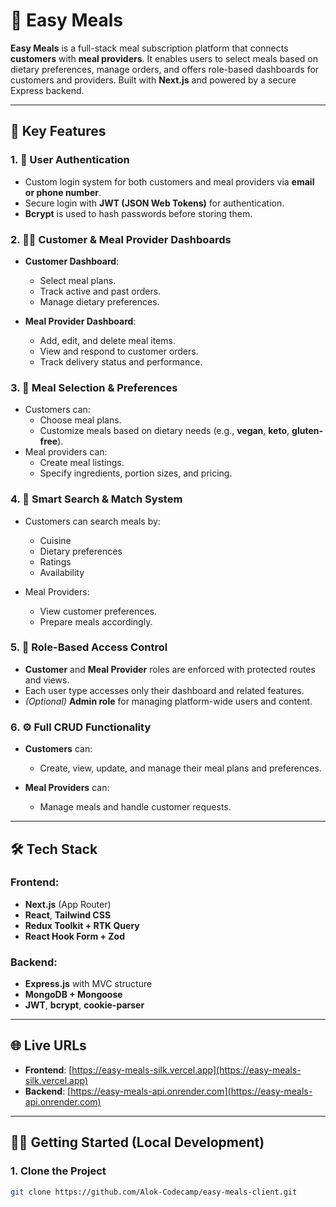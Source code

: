 # 🍱 Easy Meals

**Easy Meals** is a full-stack meal subscription platform that connects **customers** with **meal providers**. It enables users to select meals based on dietary preferences, manage orders, and offers role-based dashboards for customers and providers. Built with **Next.js** and powered by a secure Express backend.

---

## 🔑 Key Features

### 1. 🔐 User Authentication

- Custom login system for both customers and meal providers via **email or phone number**.
- Secure login with **JWT (JSON Web Tokens)** for authentication.
- **Bcrypt** is used to hash passwords before storing them.

### 2. 🧑‍🍳 Customer & Meal Provider Dashboards

- **Customer Dashboard**:

  - Select meal plans.
  - Track active and past orders.
  - Manage dietary preferences.

- **Meal Provider Dashboard**:
  - Add, edit, and delete meal items.
  - View and respond to customer orders.
  - Track delivery status and performance.

### 3. 🥗 Meal Selection & Preferences

- Customers can:
  - Choose meal plans.
  - Customize meals based on dietary needs (e.g., **vegan**, **keto**, **gluten-free**).
- Meal providers can:
  - Create meal listings.
  - Specify ingredients, portion sizes, and pricing.

### 4. 🔎 Smart Search & Match System

- Customers can search meals by:

  - Cuisine
  - Dietary preferences
  - Ratings
  - Availability

- Meal Providers:
  - View customer preferences.
  - Prepare meals accordingly.

### 5. 🛂 Role-Based Access Control

- **Customer** and **Meal Provider** roles are enforced with protected routes and views.
- Each user type accesses only their dashboard and related features.
- _(Optional)_ **Admin role** for managing platform-wide users and content.

### 6. ⚙️ Full CRUD Functionality

- **Customers** can:

  - Create, view, update, and manage their meal plans and preferences.

- **Meal Providers** can:
  - Manage meals and handle customer requests.

---

## 🛠️ Tech Stack

### Frontend:

- **Next.js** (App Router)
- **React**, **Tailwind CSS**
- **Redux Toolkit + RTK Query**
- **React Hook Form + Zod**

### Backend:

- **Express.js** with MVC structure
- **MongoDB + Mongoose**
- **JWT**, **bcrypt**, **cookie-parser**

---

## 🌐 Live URLs

- **Frontend**: [https://easy-meals-silk.vercel.app](https://easy-meals-silk.vercel.app)
- **Backend**: [https://easy-meals-api.onrender.com](https://easy-meals-api.onrender.com)

---

## 🧑‍💻 Getting Started (Local Development)

### 1. Clone the Project

```bash
git clone https://github.com/Alok-Codecamp/easy-meals-client.git

```

